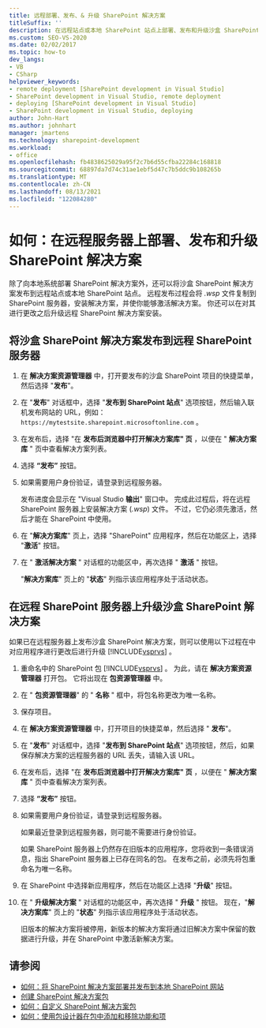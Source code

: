```yaml
---
title: 远程部署、发布、& 升级 SharePoint 解决方案
titleSuffix: ''
description: 在远程站点或本地 SharePoint 站点上部署、发布和升级沙盒 SharePoint 解决方案。
ms.custom: SEO-VS-2020
ms.date: 02/02/2017
ms.topic: how-to
dev_langs:
- VB
- CSharp
helpviewer_keywords:
- remote deployment [SharePoint development in Visual Studio]
- SharePoint development in Visual Studio, remote deployment
- deploying [SharePoint development in Visual Studio]
- SharePoint development in Visual Studio, deploying
author: John-Hart
ms.author: johnhart
manager: jmartens
ms.technology: sharepoint-development
ms.workload:
- office
ms.openlocfilehash: fb4838625029a95f2c7b6d55cfba22284c168818
ms.sourcegitcommit: 68897da7d74c31ae1ebf5d47c7b5ddc9b108265b
ms.translationtype: MT
ms.contentlocale: zh-CN
ms.lasthandoff: 08/13/2021
ms.locfileid: "122084280"
---
```

# <a name="how-to-deploy-publish-and-upgrade-sharepoint-solutions-on-a-remote-server"></a>如何：在远程服务器上部署、发布和升级 SharePoint 解决方案
  除了向本地系统部署 SharePoint 解决方案外，还可以将沙盒 SharePoint 解决方案发布到远程站点或本地 SharePoint 站点。 远程发布过程会将 *.wsp* 文件复制到 SharePoint 服务器，安装解决方案，并使你能够激活解决方案。 你还可以在对其进行更改之后升级远程 SharePoint 解决方案安装。

## <a name="to-publish-a-sandboxed-sharepoint-solution-to-a-remote-sharepoint-server"></a>将沙盒 SharePoint 解决方案发布到远程 SharePoint 服务器

1. 在 **解决方案资源管理器** 中，打开要发布的沙盒 SharePoint 项目的快捷菜单，然后选择 "**发布**"。

2. 在 "**发布**" 对话框中，选择 "**发布到 SharePoint 站点**" 选项按钮，然后输入联机发布网站的 URL，例如： `https://mytestsite.sharepoint.microsoftonline.com` 。

3. 在发布后，选择 "在 **发布后浏览器中打开解决方案库" 页** ，以便在 " **解决方案库** " 页中查看解决方案列表。

4. 选择 **“发布”** 按钮。

5. 如果需要用户身份验证，请登录到远程服务器。

     发布进度会显示在 "Visual Studio **输出**" 窗口中。 完成此过程后，将在远程 SharePoint 服务器上安装解决方案 (*.wsp*) 文件。 不过，它仍必须先激活，然后才能在 SharePoint 中使用。

6. 在 "**解决方案库**" 页上，选择 "SharePoint" 应用程序，然后在功能区上，选择 "**激活**" 按钮。

7. 在 " **激活解决方案** " 对话框的功能区中，再次选择 " **激活** " 按钮。

     "**解决方案库**" 页上的 "**状态**" 列指示该应用程序处于活动状态。

## <a name="to-upgrade-a-sandboxed-sharepoint-solution-on-a-remote-sharepoint-server"></a>在远程 SharePoint 服务器上升级沙盒 SharePoint 解决方案
 如果已在远程服务器上发布沙盒 SharePoint 解决方案，则可以使用以下过程在中对应用程序进行更改后进行升级 [!INCLUDE[vsprvs](../sharepoint/includes/vsprvs-md.md)] 。

1. 重命名中的 SharePoint 包 [!INCLUDE[vsprvs](../sharepoint/includes/vsprvs-md.md)] 。 为此，请在 **解决方案资源管理器** 打开包。 它将出现在 **包资源管理器** 中。

2. 在 " **包资源管理器**" 的 " **名称** " 框中，将包名称更改为唯一名称。

3. 保存项目。

4. 在 **解决方案资源管理器** 中，打开项目的快捷菜单，然后选择 " **发布**"。

5. 在 "**发布**" 对话框中，选择 "**发布到 SharePoint 站点**" 选项按钮，然后，如果保存解决方案的远程服务器的 URL 丢失，请输入该 URL。

6. 在发布后，选择 "在 **发布后浏览器中打开解决方案库" 页** ，以便在 " **解决方案库** " 页中查看解决方案列表。

7. 选择 **“发布”** 按钮。

8. 如果需要用户身份验证，请登录到远程服务器。

     如果最近登录到远程服务器，则可能不需要进行身份验证。

     如果 SharePoint 服务器上仍然存在旧版本的应用程序，您将收到一条错误消息，指出 SharePoint 服务器上已存在同名的包。 在发布之前，必须先将包重命名为唯一名称。

9. 在 SharePoint 中选择新应用程序，然后在功能区上选择 "**升级**" 按钮。

10. 在 " **升级解决方案** " 对话框的功能区中，再次选择 " **升级** " 按钮。 现在，"**解决方案库**" 页上的 "**状态**" 列指示该应用程序处于活动状态。

     旧版本的解决方案将被停用，新版本的解决方案将通过旧解决方案中保留的数据进行升级，并在 SharePoint 中激活新解决方案。

## <a name="see-also"></a>请参阅
- [如何：将 SharePoint 解决方案部署并发布到本地 SharePoint 网站](../sharepoint/how-to-deploy-and-publish-a-sharepoint-solution-to-a-local-sharepoint-site.md)
- [创建 SharePoint 解决方案包](../sharepoint/creating-sharepoint-solution-packages.md)
- [如何：自定义 SharePoint 解决方案包](../sharepoint/how-to-customize-a-sharepoint-solution-package.md)
- [如何：使用包设计器在包中添加和移除功能和项](../sharepoint/how-to-add-and-remove-features-and-items-to-a-package-by-using-the-package-designer.md)
